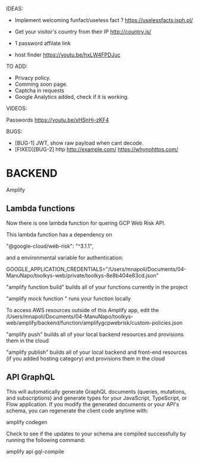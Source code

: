 IDEAS:

- Implement welcoming funfact/useless fact ? https://uselessfacts.jsph.pl/

- Get your visitor's country from their IP http://country.is/

- 1 password affilate link
- host finder https://youtu.be/hxLW4FPDJuc

TO ADD:

- Privacy policy.
- Comming soon page.
- Captcha in requests
- Google Analytics added, check if it is working.

VIDEOS:

Passwords
https://youtu.be/xHSnHj-zKF4

BUGS:

- [BUG-1] JWT, show raw payload when cant decode.
- [FIXED][BUG-2] http http://example.com/ https://whynohttps.com/


# BACKEND

Amplify

## Lambda functions

Now there is one lambda function for quering GCP Web Risk API.

This lambda function has a dependency on 

"@google-cloud/web-risk": "^3.1.1",

and a environmental variable for authentication:

GOOGLE_APPLICATION_CREDENTIALS="/Users/mnapoli/Documents/04-ManuNapo/toolkys-web/private/toolkys-8e8b404e83cd.json"

"amplify function build" builds all of your functions currently in the project

"amplify mock function <functionName>" runs your function locally

To access AWS resources outside of this Amplify app, edit the /Users/mnapoli/Documents/04-ManuNapo/toolkys-web/amplify/backend/function/amplifygcpwebrisk/custom-policies.json

"amplify push" builds all of your local backend resources and provisions them in the cloud

"amplify publish" builds all of your local backend and front-end resources (if you added hosting category) and provisions them in the cloud

## API GraphQL

This will automatically generate GraphQL documents (queries, mutations, and subscriptions) and generate types for your JavaScript, TypeScript, or Flow application. If you modify the generated documents or your API's schema, you can regenerate the client code anytime with:

amplify codegen

Check to see if the updates to your schema are compiled successfully by running the following command:

amplify api gql-compile

